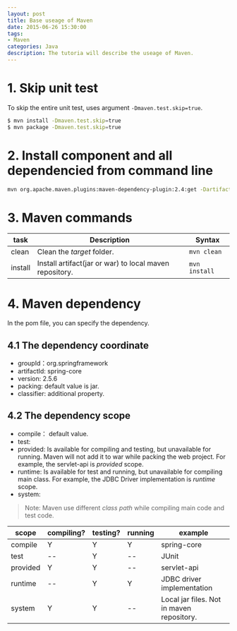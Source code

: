 ```yaml
---
layout: post
title: Base useage of Maven
date: 2015-06-26 15:30:00
tags:
- Maven
categories: Java
description: The tutoria will describe the useage of Maven.
---
```


# 1. Skip unit test

To skip the entire unit test, uses argument `-Dmaven.test.skip=true`.

```bash
$ mvn install -Dmaven.test.skip=true
$ mvn package -Dmaven.test.skip=true
```

# 2. Install component and all dependencied from command line
```bash
mvn org.apache.maven.plugins:maven-dependency-plugin:2.4:get -DartifactId=jersey-servlet -DgroupId=com.sun.jersey -Dversion=1.19
```

# 3. Maven commands
| task             |             Description                                       |      Syntax                                |
| ---------------- | ------------------------------------------------------------- | ------------------------------------------ |
| clean            | Clean the *target* folder.                                    | `mvn clean`                                |
| install          | Install artifact(jar or war) to local maven repository.       | `mvn install`                              |

# 4. Maven dependency
In the pom file, you can specify the dependency.
## 4.1 The dependency coordinate
* groupId：org.springframework
* artifactId: spring-core
* version: 2.5.6
* packing: default value is jar.
* classifier: additional property.

## 4.2 The dependency scope
* compile： default value.
* test:
* provided: Is available for compiling and testing, but unavailable for running. Maven will not add it to war while packing the web project.
For example, the servlet-api is *provided* scope.
* runtime: Is available for test and running, but unavailable for compiling main class. For example, the JDBC Driver implementation is *runtime* scope.
* system:

> Note: Maven use different *class path* while compiling main code and test code.

| scope        |   compiling?  |  testing?   | running  |      example                                 |
| ------------ | ------------- | ----------- | -------- | -------------------------------------------- |
| compile      | Y             | Y           | Y        |   spring-core                                |
| test         | --            | Y           | --       |   JUnit                                      |
| provided     | Y             | Y           | --       |   servlet-api                                |
| runtime      | --            | Y           | Y        |   JDBC driver implementation                 |
| system       | Y             | Y           | --       |   Local jar files. Not in maven repository.  |
